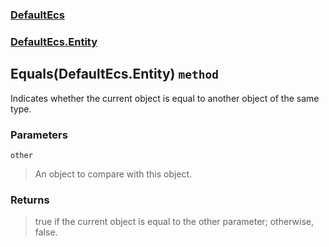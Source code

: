 ### [DefaultEcs](./DefaultEcs.md 'DefaultEcs')
### [DefaultEcs.Entity](./DefaultEcs-Entity.md 'DefaultEcs.Entity')
## Equals(DefaultEcs.Entity) `method`
Indicates whether the current object is equal to another object of the same type.
### Parameters

<a name='DefaultEcs-Entity-Equals(DefaultEcs-Entity)-other'></a>
`other`
>An object to compare with this object.
### Returns
>true if the current object is equal to the other parameter; otherwise, false.
